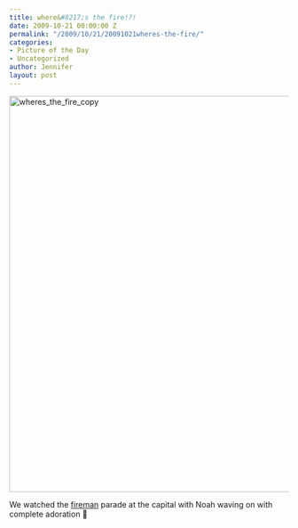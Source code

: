 ```yaml
---
title: where&#8217;s the fire!?!
date: 2009-10-21 00:00:00 Z
permalink: "/2009/10/21/20091021wheres-the-fire/"
categories:
- Picture of the Day
- Uncategorized
author: Jennifer
layout: post
---
```


<img title="wheres_the_fire_copy" height="713" alt="wheres_the_fire_copy" width="950" class="alignleft size-full wp-image-486" src="http://static.squarespace.com/static/50db6bb3e4b015296cd43789/50dfa5b1e4b0dc6320e0b5ea/50dfa5b2e4b0dc6320e0b735/1256156994000/?format=original" />

We watched the [fireman](http://www.flickr.com/photos/jenniferandJennifers_photos/sets/72157622655267308/ "fireman") parade at the capital with Noah waving on with complete adoration 🙂
